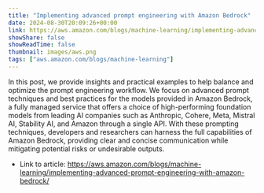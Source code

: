 ```yaml
---
title: "Implementing advanced prompt engineering with Amazon Bedrock"
date: 2024-08-30T20:09:26+00:00
link: https://aws.amazon.com/blogs/machine-learning/implementing-advanced-prompt-engineering-with-amazon-bedrock/
showShare: false
showReadTime: false
thumbnail: images/aws.png
tags: ["aws.amazon.com/blogs/machine-learning"]
---
```

In this post, we provide insights and practical examples to help balance and optimize the prompt engineering workflow. We focus on advanced prompt techniques and best practices for the models provided in Amazon Bedrock, a fully managed service that offers a choice of high-performing foundation models from leading AI companies such as Anthropic, Cohere, Meta, Mistral AI, Stability AI, and Amazon through a single API. With these prompting techniques, developers and researchers can harness the full capabilities of Amazon Bedrock, providing clear and concise communication while mitigating potential risks or undesirable outputs.

- Link to article: https://aws.amazon.com/blogs/machine-learning/implementing-advanced-prompt-engineering-with-amazon-bedrock/